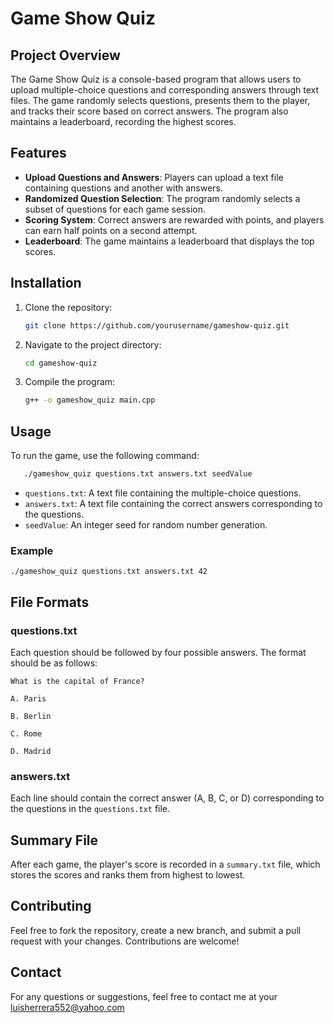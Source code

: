 # Game Show Quiz

## Project Overview
The Game Show Quiz is a console-based program that allows users to upload multiple-choice questions and corresponding answers through text files. The game randomly selects questions, presents them to the player, and tracks their score based on correct answers. The program also maintains a leaderboard, recording the highest scores.

## Features
- **Upload Questions and Answers**: Players can upload a text file containing questions and another with answers.
- **Randomized Question Selection**: The program randomly selects a subset of questions for each game session.
- **Scoring System**: Correct answers are rewarded with points, and players can earn half points on a second attempt.
- **Leaderboard**: The game maintains a leaderboard that displays the top scores.

## Installation
1. Clone the repository:
    ```bash
    git clone https://github.com/yourusername/gameshow-quiz.git
    ```
2. Navigate to the project directory:
    ```bash
    cd gameshow-quiz
    ```
3. Compile the program:
    ```bash
    g++ -o gameshow_quiz main.cpp
    ```

## Usage
To run the game, use the following command:  
 ```bash
    ./gameshow_quiz questions.txt answers.txt seedValue
 ```
- `questions.txt`: A text file containing the multiple-choice questions.  
- `answers.txt`: A text file containing the correct answers corresponding to the questions.  
- `seedValue`: An integer seed for random number generation.

### Example
    ./gameshow_quiz questions.txt answers.txt 42


## File Formats

### questions.txt
Each question should be followed by four possible answers. The format should be as follows:  
   
    What is the capital of France?  
    
    A. Paris  
   
    B. Berlin  
  
    C. Rome  
  
    D. Madrid  

### answers.txt
Each line should contain the correct answer (A, B, C, or D) corresponding to the questions in the `questions.txt` file.

## Summary File
After each game, the player's score is recorded in a `summary.txt` file, which stores the scores and ranks them from highest to lowest.

## Contributing
Feel free to fork the repository, create a new branch, and submit a pull request with your changes. Contributions are welcome!

## Contact
For any questions or suggestions, feel free to contact me at your luisherrera552@yahoo.com
